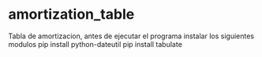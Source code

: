 # amortization_table
Tabla de amortizacion, antes de ejecutar el programa instalar los siguientes modulos pip install python-dateutil  pip install tabulate

